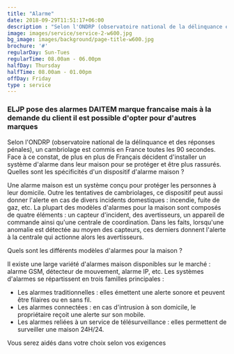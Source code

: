 ```yaml
---
title: "Alarme"
date: 2018-09-29T11:51:17+06:00
description : "Selon l'ONDRP (observatoire national de la délinquance et des réponses pénales), un cambriolage est commis en France toutes les 90 secondes. Face à ce constat, de plus en plus de Français décident d'installer un système d'alarme dans leur maison pour se protéger et être plus rassurés."
image: images/service/service-2-w600.jpg
bg_image: images/background/page-title-w600.jpg
brochure: '#'
regularDay: Sun-Tues
regularTime: 08.00am - 06.00pm
halfDay: Thursday
halfTime: 08.00am - 01.00pm
offDay: Friday
type : service
---
```


### ELJP  pose des alarmes DAITEM marque francaise mais à la demande du client il est possible d'opter pour d'autres marques


Selon l'ONDRP (observatoire national de la délinquance et des réponses pénales), un cambriolage est commis en France toutes les 90 secondes. Face à ce constat, de plus en plus de Français décident d'installer un système d'alarme dans leur maison pour se protéger et être plus rassurés.
Quelles sont les spécificités d'un dispositif d'alarme maison ?

Une alarme maison est un système conçu pour protéger les personnes à leur domicile. Outre les tentatives de cambriolages, ce dispositif peut aussi donner l'alerte en cas de divers incidents domestiques : incendie, fuite de gaz, etc. La plupart des modèles d'alarmes pour la maison sont composés de quatre éléments : un capteur d'incident, des avertisseurs, un appareil de commande ainsi qu'une centrale de coordination. Dans les faits, lorsqu'une anomalie est détectée au moyen des capteurs, ces derniers donnent l'alerte à la centrale qui actionne alors les avertisseurs.

Quels sont les différents modèles d'alarmes pour la maison ?

Il existe une large variété d'alarmes maison disponibles sur le marché : alarme GSM, détecteur de mouvement, alarme IP, etc. Les systèmes d'alarmes se répartissent en trois familles principales :

- Les alarmes traditionnelles : elles émettent une alerte sonore et peuvent être filaires ou en sans fil.
- Les alarmes connectées : en cas d'intrusion à son domicile, le propriétaire reçoit une alerte sur son mobile.
- Les alarmes reliées à un service de télésurveillance : elles permettent de surveiller une maison 24H/24.

Vous serez aidés dans votre choix selon vos exigences

